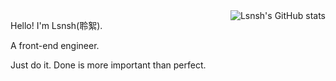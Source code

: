 <img align="right" alt="Lsnsh's GitHub stats" src="https://github-readme-stats.vercel.app/api?username=lsnsh&show_icons=true&text_color=718096&bg_color=ffffff&hide_border=true&hide_title=true" />

Hello! I'm Lsnsh(聆絮).

A front-end engineer.

Just do it.
Done is more important than perfect.

